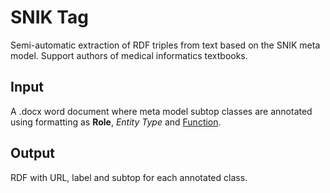 # SNIK Tag

Semi-automatic extraction of RDF triples from text based on the SNIK meta model.
Support authors of medical informatics textbooks.

## Input
A .docx word document where meta model subtop classes are annotated using formatting as **Role**, *Entity Type* and <u>Function</u>.

## Output
RDF with URL, label and subtop for each annotated class.
